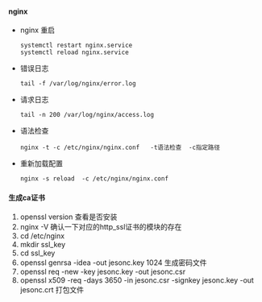 #### nginx

- nginx 重启

  ````nginx
  systemctl restart nginx.service 
  systemctl reload nginx.service 
  ````

- 错误日志

  ````nginx
  tail -f /var/log/nginx/error.log
  ````

- 请求日志

  ````nginx
  tail -n 200 /var/log/nginx/access.log
  ````

- 语法检查

  ```nginx
  nginx -t -c /etc/nginx/nginx.conf   -t语法检查  -c指定路径
  ```

- 重新加载配置

  ````nginx
  nginx -s reload  -c /etc/nginx/nginx.conf
  ````

#### 生成ca证书

1. openssl version 查看是否安装
2. nginx -V  确认一下对应的http_ssl证书的模块的存在
3. cd /etc/nginx
4. mkdir ssl_key
5. cd ssl_key
6. openssl genrsa -idea -out jesonc.key 1024 生成密码文件
7. openssl req -new -key jesonc.key -out jesonc.csr 
8. openssl x509 -req -days 3650 -in jesonc.csr -signkey jesonc.key -out jesonc.crt 打包文件